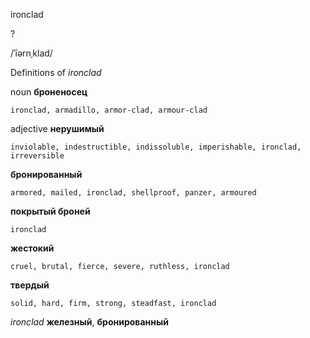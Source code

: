 ironclad

?

/ˈīərnˌklad/

Definitions of _ironclad_

noun
**броненосец**

    ironclad, armadillo, armor-clad, armour-clad

adjective
**нерушимый**

    inviolable, indestructible, indissoluble, imperishable, ironclad, irreversible
**бронированный**

    armored, mailed, ironclad, shellproof, panzer, armoured
**покрытый броней**

    ironclad
**жестокий**

    cruel, brutal, fierce, severe, ruthless, ironclad
**твердый**

    solid, hard, firm, strong, steadfast, ironclad

_ironclad_
**железный**, **бронированный**